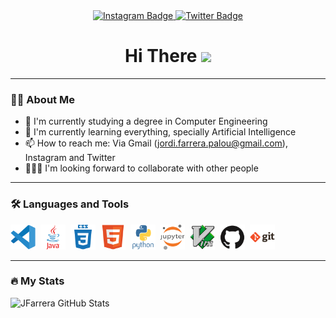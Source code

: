 <!-- <div id="header" align="center">
  <img src="https://media.giphy.com/media/M9gbBd9nbDrOTu1Mqx/giphy.gif" width="100"/>
</div> -->

<div id="badges" align="center">
  <!-- <img src="https://img.shields.io/badge/LinkedIn-blue?style=for-the-badge&logo=linkedin&logoColor=white" alt="LinkedIn Badge"/> -->
  <a href=https://www.instagram.com/jordi_farrera />
    <img src="https://img.shields.io/badge/Instagram-red?&logo=instagram&logoColor=white" alt="Instagram Badge"/>
  </a>
  <a href=https://twitter.com/jordifp90 />
    <img src="https://img.shields.io/badge/Twitter-blue?&logo=twitter&logoColor=white" alt="Twitter Badge"/>
  </a>
  
  <h1>
  Hi There
  <img src="https://media.giphy.com/media/hvRJCLFzcasrR4ia7z/giphy.gif" width="10px"/>
</h1>
</div>

---

### 👨‍💻 About Me

- 🔭 I'm currently studying a degree in Computer Engineering
- 🌱 I'm currently learning everything, specially Artificial Intelligence
- 📫 How to reach me: Via Gmail (jordi.farrera.palou@gmail.com), Instagram and Twitter
- 🧑‍🤝‍🧑 I'm looking forward to collaborate with other people

---

### 🛠️ Languages and Tools

<div>
  <img src="https://github.com/devicons/devicon/blob/master/icons/vscode/vscode-original.svg" title="VSCode" alt="VSCode" width="40" height="40"/>&nbsp;
  <img src="https://github.com/devicons/devicon/blob/master/icons/java/java-original-wordmark.svg" title="Java" alt="Java" width="40" height="40"/>&nbsp;
  <img src="https://github.com/devicons/devicon/blob/master/icons/css3/css3-plain-wordmark.svg"  title="CSS3" alt="CSS" width="40" height="40"/>&nbsp;
  <img src="https://github.com/devicons/devicon/blob/master/icons/html5/html5-original.svg" title="HTML5" alt="HTML" width="40" height="40"/>&nbsp;
  <img src="https://github.com/devicons/devicon/blob/master/icons/python/python-original-wordmark.svg" title="Python" alt="Python" width="40" height="40"/>&nbsp;
  <img src="https://github.com/devicons/devicon/blob/master/icons/jupyter/jupyter-original-wordmark.svg" title="Jupyter" alt="Jupyter" width="40" height="40"/>&nbsp;
  <img src="https://github.com/devicons/devicon/blob/master/icons/vim/vim-original.svg" title="Vim" alt="Vim" width="40" height="40"/>&nbsp;
  <img src="https://github.com/devicons/devicon/blob/master/icons/github/github-original.svg" title="Github" alt="Github" width="40" height="40"/>&nbsp;
  <img src="https://github.com/devicons/devicon/blob/master/icons/git/git-original-wordmark.svg" title="Git" alt="Git" width="40" height="40"/>&nbsp;
</div>

---

### 🔥 My Stats

<img align="left" alt="JFarrera GitHub Stats" src="https://github-readme-stats.vercel.app/api?username=JFarrera&show_icons=true&hide_border=true&theme=onedark" />
